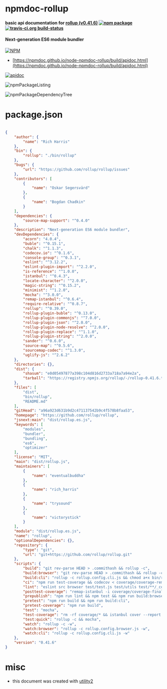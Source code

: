 # npmdoc-rollup

#### basic api documentation for  [rollup (v0.41.6)](https://github.com/rollup/rollup)  [![npm package](https://img.shields.io/npm/v/npmdoc-rollup.svg?style=flat-square)](https://www.npmjs.org/package/npmdoc-rollup) [![travis-ci.org build-status](https://api.travis-ci.org/npmdoc/node-npmdoc-rollup.svg)](https://travis-ci.org/npmdoc/node-npmdoc-rollup)

#### Next-generation ES6 module bundler

[![NPM](https://nodei.co/npm/rollup.png?downloads=true&downloadRank=true&stars=true)](https://www.npmjs.com/package/rollup)

- [https://npmdoc.github.io/node-npmdoc-rollup/build/apidoc.html](https://npmdoc.github.io/node-npmdoc-rollup/build/apidoc.html)

[![apidoc](https://npmdoc.github.io/node-npmdoc-rollup/build/screenCapture.buildCi.browser.%252Ftmp%252Fbuild%252Fapidoc.html.png)](https://npmdoc.github.io/node-npmdoc-rollup/build/apidoc.html)

![npmPackageListing](https://npmdoc.github.io/node-npmdoc-rollup/build/screenCapture.npmPackageListing.svg)

![npmPackageDependencyTree](https://npmdoc.github.io/node-npmdoc-rollup/build/screenCapture.npmPackageDependencyTree.svg)



# package.json

```json

{
    "author": {
        "name": "Rich Harris"
    },
    "bin": {
        "rollup": "./bin/rollup"
    },
    "bugs": {
        "url": "https://github.com/rollup/rollup/issues"
    },
    "contributors": [
        {
            "name": "Oskar Segersvärd"
        },
        {
            "name": "Bogdan Chadkin"
        }
    ],
    "dependencies": {
        "source-map-support": "^0.4.0"
    },
    "description": "Next-generation ES6 module bundler",
    "devDependencies": {
        "acorn": "4.0.4",
        "buble": "^0.15.1",
        "chalk": "^1.1.3",
        "codecov.io": "^0.1.6",
        "console-group": "^0.3.1",
        "eslint": "^3.12.2",
        "eslint-plugin-import": "^2.2.0",
        "is-reference": "^1.0.0",
        "istanbul": "^0.4.3",
        "locate-character": "^2.0.0",
        "magic-string": "^0.15.2",
        "minimist": "^1.2.0",
        "mocha": "^3.0.0",
        "remap-istanbul": "^0.6.4",
        "require-relative": "^0.8.7",
        "rollup": "^0.39.0",
        "rollup-plugin-buble": "^0.13.0",
        "rollup-plugin-commonjs": "^7.0.0",
        "rollup-plugin-json": "^2.0.0",
        "rollup-plugin-node-resolve": "^2.0.0",
        "rollup-plugin-replace": "^1.1.0",
        "rollup-plugin-string": "^2.0.0",
        "sander": "^0.6.0",
        "source-map": "^0.5.6",
        "sourcemap-codec": "^1.3.0",
        "uglify-js": "^2.6.2"
    },
    "directories": {},
    "dist": {
        "shasum": "e0d05497877a398c104d816d2733a718a7a94e2a",
        "tarball": "https://registry.npmjs.org/rollup/-/rollup-0.41.6.tgz"
    },
    "files": [
        "dist",
        "bin/rollup",
        "README.md"
    ],
    "gitHead": "a96a923d631b9d2c471137542b9c4f578b8faa53",
    "homepage": "https://github.com/rollup/rollup",
    "jsnext:main": "dist/rollup.es.js",
    "keywords": [
        "modules",
        "bundler",
        "bundling",
        "es6",
        "optimizer"
    ],
    "license": "MIT",
    "main": "dist/rollup.js",
    "maintainers": [
        {
            "name": "eventualbuddha"
        },
        {
            "name": "rich_harris"
        },
        {
            "name": "trysound"
        },
        {
            "name": "victorystick"
        }
    ],
    "module": "dist/rollup.es.js",
    "name": "rollup",
    "optionalDependencies": {},
    "repository": {
        "type": "git",
        "url": "git+https://github.com/rollup/rollup.git"
    },
    "scripts": {
        "build": "git rev-parse HEAD > .commithash && rollup -c",
        "build:browser": "git rev-parse HEAD > .commithash && rollup -c rollup.config.browser.js",
        "build:cli": "rollup -c rollup.config.cli.js && chmod a+x bin/rollup",
        "ci": "npm run test-coverage && codecov < coverage/coverage-remapped.lcov",
        "lint": "eslint src browser test/test.js test/utils test/**/_config.js",
        "posttest-coverage": "remap-istanbul -i coverage/coverage-final.json -o coverage/coverage-remapped.json -b dist && remap-istanbul -i coverage/coverage-final.json -o coverage/coverage-remapped.lcov -t lcovonly -b dist && remap-istanbul -i coverage/coverage-final.json -o coverage/coverage-remapped -t html -b dist",
        "prepublish": "npm run lint && npm test && npm run build:browser",
        "pretest": "npm run build && npm run build:cli",
        "pretest-coverage": "npm run build",
        "test": "mocha",
        "test-coverage": "rm -rf coverage/* && istanbul cover --report json node_modules/.bin/_mocha -- -u exports -R spec test/test.js",
        "test:quick": "rollup -c && mocha",
        "watch": "rollup -c -w",
        "watch:browser": "rollup -c rollup.config.browser.js -w",
        "watch:cli": "rollup -c rollup.config.cli.js -w"
    },
    "version": "0.41.6"
}
```



# misc
- this document was created with [utility2](https://github.com/kaizhu256/node-utility2)
